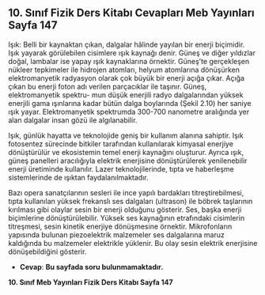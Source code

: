 ## 10. Sınıf Fizik Ders Kitabı Cevapları Meb Yayınları Sayfa 147

Işık: Belli bir kaynaktan çıkan, dalgalar hâlinde yayılan bir enerji biçimidir. Işık yayarak görülebilen cisimlere ışık kaynağı denir. Güneş ve diğer yıldızlar doğal, lambalar ise yapay ışık kaynaklarına örnektir. Güneş’te gerçekleşen nükleer tepkimeler ile hidrojen atomları, helyum atomlarına dönüşürken elektromanyetik radyasyon olarak çok büyük bir enerji açığa çıkar. Açığa çıkan bu enerji foton adı verilen parçacıklar ile taşınır. Güneş, elektromanyetik spektru- mun düşük enerjili radyo dalgalarından yüksek enerjili gama ışınlarına kadar bütün dalga boylarında (Şekil 2.10) her saniye ışık yayar. Elektromanyetik spektrumda 300-700 nanometre aralığında yer alan dalgalar insan gözü ile algılanabilir.

Işık, günlük hayatta ve teknolojide geniş bir kullanım alanına sahiptir. Işık fotosentez sürecinde bitkiler tarafından kullanılarak kimyasal enerjiye dönüştürülür ve ekosistemin temel enerji kaynağını oluşturur. Ayrıca ışık, güneş panelleri aracılığıyla elektrik enerjisine dönüştürülerek yenilenebilir enerji üretiminde kullanılır. Lazer teknolojilerinde, tıpta ve haberleşme sistemlerinde de ışıktan faydalanılmaktadır.

Bazı opera sanatçılarının sesleri ile ince yapılı bardakları titreştirebilmesi, tıpta kullanılan yüksek frekanslı ses dalgaları (ultrason) ile böbrek taşlarının kırılması gibi olaylar sesin bir enerji olduğunu gösterir. Ses, başka enerji biçimlerine dönüştürülebilir. Yüksek ses kaynağının etrafındaki cisimlerin titreşmesi, sesin kinetik enerjiye dönüşmesine örnektir. Mikrofonların yapısında bulunan piezoelektrik malzemeler ses dalgalarına maruz kaldığında bu malzemeler elektrikle yüklenir. Bu olay sesin elektrik enerjisine dönüşebildiğini gösterir.

* **Cevap**: **Bu sayfada soru bulunmamaktadır.**

**10. Sınıf Meb Yayınları Fizik Ders Kitabı Sayfa 147**